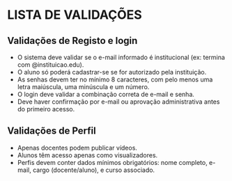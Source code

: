 # LISTA DE VALIDAÇÕES

## Validações de Registo e login
- O sistema deve validar se o e-mail informado é institucional (ex: termina com @instituicao.edu).
- O aluno só poderá cadastrar-se se for autorizado pela instituição.
- As senhas devem ter no mínimo 8 caracteres, com pelo menos uma letra maiúscula, uma minúscula e um número.
- O login deve validar a combinação correta de e-mail e senha.
- Deve haver confirmação por e-mail ou aprovação administrativa antes do primeiro acesso.

## Validações de Perfil
- Apenas docentes podem publicar vídeos.
- Alunos têm acesso apenas como visualizadores.
- Perfis devem conter dados mínimos obrigatórios: nome completo, e-mail, cargo (docente/aluno), e curso associado.


